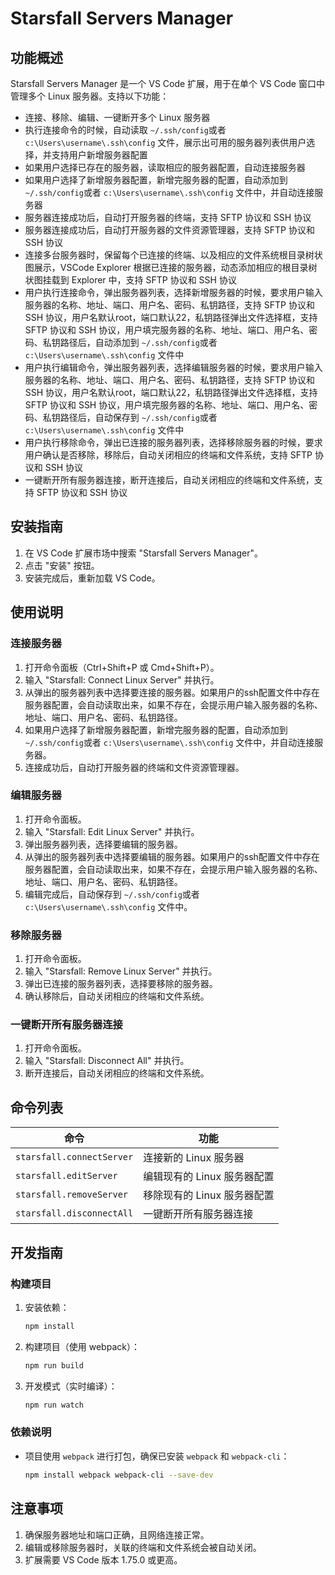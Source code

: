 # Starsfall Servers Manager

## 功能概述
Starsfall Servers Manager 是一个 VS Code 扩展，用于在单个 VS Code 窗口中管理多个 Linux 服务器。支持以下功能：
- 连接、移除、编辑、一键断开多个 Linux 服务器
- 执行连接命令的时候，自动读取 `~/.ssh/config`或者 `c:\Users\username\.ssh\config` 文件，展示出可用的服务器列表供用户选择，并支持用户新增服务器配置
- 如果用户选择已存在的服务器，读取相应的服务器配置，自动连接服务器
- 如果用户选择了新增服务器配置，新增完服务器的配置，自动添加到 `~/.ssh/config`或者 `c:\Users\username\.ssh\config` 文件中，并自动连接服务器
- 服务器连接成功后，自动打开服务器的终端，支持 SFTP 协议和 SSH 协议
- 服务器连接成功后，自动打开服务器的文件资源管理器，支持 SFTP 协议和 SSH 协议
- 连接多台服务器时，保留每个已连接的终端、以及相应的文件系统根目录树状图展示，VSCode Explorer 根据已连接的服务器，动态添加相应的根目录树状图挂载到 Explorer 中，支持 SFTP 协议和 SSH 协议
- 用户执行连接命令，弹出服务器列表，选择新增服务器的时候，要求用户输入服务器的名称、地址、端口、用户名、密码、私钥路径，支持 SFTP 协议和 SSH 协议，用户名默认root，端口默认22，私钥路径弹出文件选择框，支持 SFTP 协议和 SSH 协议，用户填完服务器的名称、地址、端口、用户名、密码、私钥路径后，自动添加到 `~/.ssh/config`或者 `c:\Users\username\.ssh\config` 文件中
- 用户执行编辑命令，弹出服务器列表，选择编辑服务器的时候，要求用户输入服务器的名称、地址、端口、用户名、密码、私钥路径，支持 SFTP 协议和 SSH 协议，用户名默认root，端口默认22，私钥路径弹出文件选择框，支持 SFTP 协议和 SSH 协议，用户填完服务器的名称、地址、端口、用户名、密码、私钥路径后，自动保存到 `~/.ssh/config`或者 `c:\Users\username\.ssh\config` 文件中
- 用户执行移除命令，弹出已连接的服务器列表，选择移除服务器的时候，要求用户确认是否移除，移除后，自动关闭相应的终端和文件系统，支持 SFTP 协议和 SSH 协议
- 一键断开所有服务器连接，断开连接后，自动关闭相应的终端和文件系统，支持 SFTP 协议和 SSH 协议

## 安装指南
1. 在 VS Code 扩展市场中搜索 "Starsfall Servers Manager"。
2. 点击 "安装" 按钮。
3. 安装完成后，重新加载 VS Code。

## 使用说明
### 连接服务器
1. 打开命令面板（Ctrl+Shift+P 或 Cmd+Shift+P）。
2. 输入 "Starsfall: Connect Linux Server" 并执行。
3. 从弹出的服务器列表中选择要连接的服务器。如果用户的ssh配置文件中存在服务器配置，会自动读取出来，如果不存在，会提示用户输入服务器的名称、地址、端口、用户名、密码、私钥路径。
4. 如果用户选择了新增服务器配置，新增完服务器的配置，自动添加到 `~/.ssh/config`或者 `c:\Users\username\.ssh\config` 文件中，并自动连接服务器。
5. 连接成功后，自动打开服务器的终端和文件资源管理器。

### 编辑服务器
1. 打开命令面板。
2. 输入 "Starsfall: Edit Linux Server" 并执行。
3. 弹出服务器列表，选择要编辑的服务器。
4. 从弹出的服务器列表中选择要编辑的服务器。如果用户的ssh配置文件中存在服务器配置，会自动读取出来，如果不存在，会提示用户输入服务器的名称、地址、端口、用户名、密码、私钥路径。
5. 编辑完成后，自动保存到 `~/.ssh/config`或者 `c:\Users\username\.ssh\config` 文件中。

### 移除服务器
1. 打开命令面板。
2. 输入 "Starsfall: Remove Linux Server" 并执行。
3. 弹出已连接的服务器列表，选择要移除的服务器。
4. 确认移除后，自动关闭相应的终端和文件系统。

### 一键断开所有服务器连接
1. 打开命令面板。
2. 输入 "Starsfall: Disconnect All" 并执行。
3. 断开连接后，自动关闭相应的终端和文件系统。

## 命令列表
| 命令 | 功能 |
|------|------|
| `starsfall.connectServer` | 连接新的 Linux 服务器 |
| `starsfall.editServer` | 编辑现有的 Linux 服务器配置 |
| `starsfall.removeServer` | 移除现有的 Linux 服务器配置 |
| `starsfall.disconnectAll` | 一键断开所有服务器连接 |

## 开发指南
### 构建项目
1. 安装依赖：
   ```bash
   npm install
   ```
2. 构建项目（使用 webpack）：
   ```bash
   npm run build
   ```
3. 开发模式（实时编译）：
   ```bash
   npm run watch
   ```

### 依赖说明
- 项目使用 `webpack` 进行打包，确保已安装 `webpack` 和 `webpack-cli`：
  ```bash
  npm install webpack webpack-cli --save-dev
  ```

## 注意事项
1. 确保服务器地址和端口正确，且网络连接正常。
2. 编辑或移除服务器时，关联的终端和文件系统会被自动关闭。
3. 扩展需要 VS Code 版本 1.75.0 或更高。